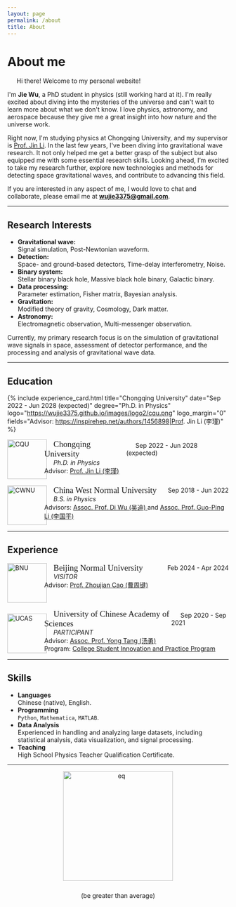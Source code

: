 ```yaml
---
layout: page
permalink: /about
title: About
---
```


<!-- # <span style="color:red">The website is not completed.</span> -->

<style>
  @font-face {
    font-family: 'ARIAL';
    src: url('/assets/fonts/ARIAL.TTF') format('truetype');
  }
  @font-face {
    font-family: 'ARIALBD';
    src: url('/assets/fonts/ARIALBD.TTF') format('truetype');
  }
  /* li {
    font-family: 'times', serif;
  } */
  /* li {
    font-family: 'ARIALBD', serif;
    font-size: 20px;
  } */
  /* body {
    font-family: 'ARIAL', serif;
  } */
</style>

# About me

<!-- <img src="https://wujie3375.github.io/caihanlin.jpg" class="floatpic" width="360" height="480"> -->
 


<p style="text-indent: 1.5em;">Hi there! Welcome to my personal website!</p>

I'm **Jie Wu**, a PhD student in physics (still working hard at it). 
I'm really excited about diving into the mysteries of the universe and can't wait to learn more about what we don't know. 
I love physics, astronomy, and aerospace because they give me a great insight into how nature and the universe work.

Right now, I'm studying physics at Chongqing University, and my supervisor is [Prof. Jin Li](https://inspirehep.net/authors/1456898?ui-citation-summary=true&ui-exclude-self-citations=true). 
In the last few years, I've been diving into gravitational wave research. It not only helped me get a better grasp of the subject but also equipped me with some essential research skills. Looking ahead, I’m excited to take my research further, explore new technologies and methods for detecting space gravitational waves, and contribute to advancing this field.

If you are interested in any aspect of me, I would love to chat and collaborate, please email me at **wujie3375@gmail.com**.

---

## Research Interests

- **Gravitational wave:**  
  Signal simulation, Post-Newtonian waveform.
- **Detection:**  
  Space- and ground-based detectors, Time-delay interferometry, Noise.
- **Binary system:**  
  Stellar binary black hole, Massive black hole binary, Galactic binary.
- **Data processing:**  
  Parameter estimation, Fisher matrix, Bayesian analysis.
- **Gravitation:**  
  Modified theory of gravity, Cosmology, Dark matter.
- **Astronomy:**  
  Electromagnetic observation, Multi-messenger observation.

Currently, my primary research focus is on the simulation of gravitational wave signals in space, assessment of detector performance, and the processing and analysis of gravitational wave data.


---

## Education

{% include experience_card.html 
  title="Chongqing University" 
  date="Sep 2022 - Jun 2028 (expected)" 
  degree="Ph.D. in Physics" 
  logo="https://wujie3375.github.io/images/logo2/cqu.png" 
  logo_margin="0"
  fields="Advisor: https://inspirehep.net/authors/1456898|Prof. Jin Li (李瑾)"
%}




<div style="display: flex; align-items: flex-start; width: 100%; padding-left: 0px; margin-top: 15px;">
  <!-- 学校的 logo -->
  <img src="https://wujie3375.github.io/images/logo2/cqu.png" alt="CQU" style="height: 90px; margin-right: -6px;">
  
  <!-- 文字内容 -->
  <div style="flex-grow: 1;">
    <div style="display: flex; justify-content: space-between; align-items: center; text-indent: 1.5em;">
      <span style="font-family: 'ARIALBD'; font-size: 19px;">
      Chongqing University</span>
      <span>Sep 2022 - Jun 2028 (expected)</span>
    </div>
    
  <p style="margin: 0; font-style: italic; text-indent: 1.5em;">
    Ph.D. in Physics
    </p>
    
  <p style="margin: 0;">Advisor:  
      <a href="https://inspirehep.net/authors/1456898?ui-citation-summary=true&ui-exclude-self-citations=true">
          Prof. Jin Li (李瑾)
      </a>
    </p>
  </div>
</div>



<div style="display: flex; align-items: flex-start; width: 100%; padding-left: 0px; margin-top: 15px;">
  <!-- 学校的 logo -->
  <img src="https://wujie3375.github.io/images/logo2/cwnu.png" alt="CWNU" style="height: 90px; margin-right: -6px;">
  
  <!-- 文字内容 -->
  <div style="flex-grow: 1;">
    <div style="display: flex; justify-content: space-between; align-items: center; text-indent: 1.5em;">
    <span style="font-family: 'ARIALBD'; font-size: 19px;">
      China West Normal University</span>
      <span>Sep 2018 - Jun 2022</span>
    </div>
    
  <p style="margin: 0; font-style: italic; text-indent: 1.5em;">
    B.S. in Physics
    </p>
    
  <p style="margin: 0;">Advisors:  
      <a href="https://inspirehep.net/authors/1647692?ui-citation-summary=true&ui-exclude-self-citations=true">
          Assoc. Prof. Di Wu (吴迪)
      </a>
      and
      <a href="https://inspirehep.net/authors/1275221?ui-citation-summary=true&ui-exclude-self-citations=true">
          Assoc. Prof. Guo-Ping Li (李国平)
      </a>
    </p>
  </div>
</div>



---

## Experience


<div style="display: flex; align-items: flex-start; width: 100%; padding-left: 0px; margin-top: 15px;">
  <!-- 学校的 logo -->
  <img src="https://wujie3375.github.io/images/logo2/bnu.png" alt="BNU" style="height: 90px; margin-right: -6px;">
  
  <!-- 文字内容 -->
  <div style="flex-grow: 1;">
    <div style="display: flex; justify-content: space-between; align-items: center; text-indent: 1.5em;">
    <span style="font-family: 'ARIALBD'; font-size: 19px;">
      Beijing Normal University</span>
      <span>Feb 2024 - Apr 2024</span>
    </div>
    
  <p style="margin: 0; font-style: italic; text-indent: 1.5em;">
    VISITOR
    </p>
    
  <p style="margin: 0;">Advisor:  
      <a href="https://inspirehep.net/authors/1060083?ui-citation-summary=true&ui-exclude-self-citations=true">
          Prof. Zhoujian Cao (曹周键)
      </a>
    </p>
  </div>
</div>



<div style="display: flex; align-items: flex-start; width: 100%; padding-left: 0px; margin-top: 15px;">
  <!-- 学校的 logo -->
  <img src="https://wujie3375.github.io/images/logo2/ucas.png" alt="UCAS" style="height: 90px; margin-right: -6px; margin-top: 10px;">
  
  <!-- 文字内容 -->
  <div style="flex-grow: 1;">
    <div style="display: flex; justify-content: space-between; align-items: center; text-indent: 1.5em;">
    <span style="font-family: 'ARIALBD'; font-size: 19px;">
      University of Chinese Academy of Sciences</span>
      <span>Sep 2020 - Sep 2021</span>
    </div>
    
  <p style="margin: 0; font-style: italic; text-indent: 1.5em;">
    PARTICIPANT
    </p>
    
  <p style="margin: 0;">Advisor:  
      <a href="https://inspirehep.net/authors/1040919?ui-citation-summary=true&ui-exclude-self-citations=true">
          Assoc. Prof. Yong Tang (汤勇)
      </a>
    </p>

  <p style="margin: 0;">Program:  
      <a href="https://astro.ucas.ac.cn/index.php/cn/home/2016-03-17-03-00-27/314-2020-3">
          College Student Innovation and Practice Program
      </a>
    </p>
  </div>
</div>


---

## Skills

- **Languages**    
    Chinese (native), English.
- **Programming**  
    `Python`, `Mathematica`, `MATLAB`.
- **Data Analysis**  
    Experienced in handling and analyzing large datasets, including statistical analysis, data visualization, and signal processing.
- **Teaching**  
    High School Physics Teacher Qualification Certificate.



---
<!-- <div style="font-size: 15px; text-align: left;">
  <s>People say that adding some poems at the end makes you look cool, but honestly, no one really cares them anyway. So I just casually whipped up a few with AI. Who knows if they're any good or not.</s>
</div>


<div style="font-family: 'Comic Sans MS'; font-size: 19px; text-align: center;">
  Never lose sight of your dreams so bright,   <br>
Walk your own path with all of your might.   <br>
Keep striving onward, let passion ignite,   <br>
Chase after the visions that fill you with light.
</div>
<div style="font-family: 'Comic Sans MS'; font-size: 19px; text-align: right;">
  —— April 2022
</div> -->


<div style="text-align: center;">
  <!-- 插入名字图片 -->
  <img src="https://wujie3375.github.io\images\eq.png" alt="eq" style="width: 250px; vertical-align: middle;">
  
  <!-- 日期和地点 -->
  <p style="margin: 25px 0;">(be greater than average)</p>
</div>

